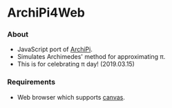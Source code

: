 # ArchiPi4Web

### About
- JavaScript port of [ArchiPi](https://github.com/Avantgarde95/ArchiPi).
- Simulates Archimedes' method for approximating &pi;.
- This is for celebrating &pi; day! (2019.03.15)

### Requirements
- Web browser which supports [canvas](https://developer.mozilla.org/docs/Web/HTML/Canvas).
